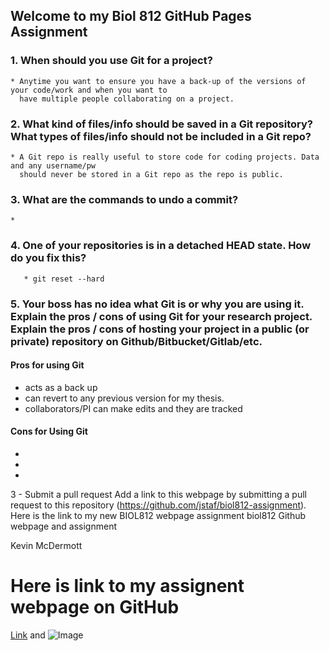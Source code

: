## Welcome to my Biol 812 GitHub Pages Assignment 


### 1. When should you use Git for a project?
    * Anytime you want to ensure you have a back-up of the versions of your code/work and when you want to
      have multiple people collaborating on a project.

### 2. What kind of files/info should be saved in a Git repository? What types of files/info should not be included in a Git       repo? ### 
    * A Git repo is really useful to store code for coding projects. Data and any username/pw 
      should never be stored in a Git repo as the repo is public.

### 3. What are the commands to undo a commit?
    *

### 4. One of your repositories is in a detached HEAD state. How do you fix this?
       * git reset --hard

### 5. Your boss has no idea what Git is or why you are using it. Explain the pros / cons of using Git for your research project. Explain the pros / cons of hosting your project in a public (or private) repository on Github/Bitbucket/Gitlab/etc.
 
 
#### Pros for using Git

* acts as a back up
* can revert to any previous version for my thesis.
* collaborators/PI can make edits and they are tracked

#### Cons for Using Git
*
*
*

3 - Submit a pull request
Add a link to this webpage by submitting a pull request to this repository (https://github.com/jstaf/biol812-assignment).
Here is the link to my new BIOL812 webpage assignment biol812 Github webpage and assignment

Kevin McDermott




# Here is link to my assignent webpage on GitHub

[Link](https://kevinmcdermott062.github.io/bio812/) and ![Image]()

```
